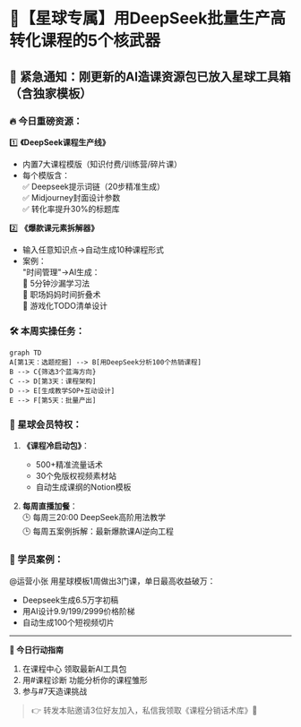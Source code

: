 
# 🌟【星球专属】用DeepSeek批量生产高转化课程的5个核武器

## 🚨 紧急通知：刚更新的AI造课资源包已放入星球工具箱（含独家模板）

### 🔥 今日重磅资源：
1️⃣ **《DeepSeek课程生产线》**  
- 内置7大课程模版（知识付费/训练营/碎片课）  
- 每个模版含：  
   ✅ Deepseek提示词链（20步精准生成）  
   ✅ Midjourney封面设计参数  
   ✅ 转化率提升30%的标题库  

2️⃣ **《爆款课元素拆解器》**  
- 输入任意知识点→自动生成10种课程形式  
- 案例：  
   "时间管理"→AI生成：  
   📌 5分钟沙漏学习法  
   📌 职场妈妈时间折叠术  
   📌 游戏化TODO清单设计  

### 🛠️ 本周实操任务：
```mermaid
graph TD
A[第1天：选题挖掘] --> B[用DeepSeek分析100个热销课程]
B --> C{筛选3个蓝海方向}
C --> D[第3天：课程架构]
D --> E[生成教学SOP+互动设计]
E --> F[第5天：批量产出]
```

### 💎 星球会员特权：
1. **《课程冷启动包》**：  
   - 500+精准流量话术  
   - 30个免版权视频素材站  
   - 自动生成课纲的Notion模板  

2. **每周直播加餐**：  
   🕒 每周三20:00 DeepSeek高阶用法教学  
   🕒 每周五案例拆解：最新爆款课AI逆向工程  

### 🌰 学员案例：  
@运营小张 用星球模板1周做出3门课，单日最高收益破万：  
- Deepseek生成6.5万字初稿  
- 用AI设计9.9/199/2999价格阶梯  
- 自动生成100个短视频切片  

---

**🚀 今日行动指南**  
1. 在课程中心 领取最新AI工具包  
2. 用#课程诊断 功能分析你的课程雏形  
3. 参与#7天造课挑战

> 👉 转发本贴邀请3位好友加入，私信我领取《课程分销话术库》📩
```
